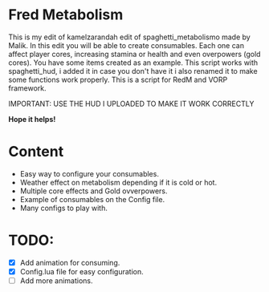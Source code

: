 # Fred Metabolism

 This is my edit of kamelzarandah edit of spaghetti_metabolismo made by Malik. In this edit you will be able to create consumables. Each one can affect player cores, increasing stamina or health and even overpowers (gold cores). You have some items created as an example. This script works with spaghetti_hud, i added it in case you don't have it i also renamed it to make some functions work properly. This is a script for RedM and VORP framework.

 IMPORTANT: USE THE HUD I UPLOADED TO MAKE IT WORK CORRECTLY

 **Hope it helps!**

# Content

- Easy way to configure your consumables.
- Weather effect on metabolism depending if it is cold or hot. 
- Multiple core effects and Gold ovverpowers.
- Example of consumables on the Config file.
- Many configs to play with.


# TODO: 

- [X] Add animation for consuming. 
- [x] Config.lua file for easy configuration.
- [ ] Add more animations.
